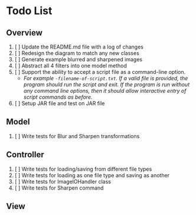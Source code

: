 # Todo List

## Overview

1. [ ] Update the README.md file with a log of changes
2. [ ] Redesign the diagram to match any new classes
3. [ ] Generate example blurred and sharpened images
4. [ ] Abstract all 4 filters into one model method
5. [ ] Support the ability to accept a script file as a command-line option.
    * _For example `-filename-of-script.txt`. If a valid file is provided, the program should run
      the script and exit. If the program is run without any command line options, then it should
      allow interactive entry of script commands as before._
6. [ ] Setup JAR file and test on JAR file

## Model

1. [ ] Write tests for Blur and Sharpen transformations

## Controller

1. [ ] Write tests for loading/saving from different file types
2. [ ] Write tests for loading as one file type and saving as another
3. [ ] Write tests for ImageIOHandler class
4. [ ] Write tests for Sharpen command

## View


